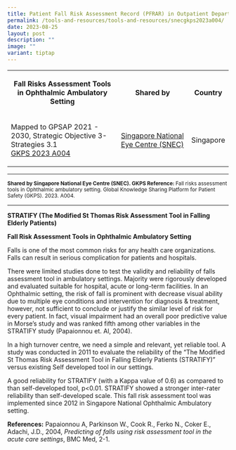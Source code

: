 ```yaml
---
title: Patient Fall Risk Assessment Record (PFRAR) in Outpatient Department
permalink: /tools-and-resources/tools-and-resources/snecgkps2023a004/
date: 2023-08-25
layout: post
description: ""
image: ""
variant: tiptap
---
```

<table>
<tbody>
<tr>
<th rowspan="1" colspan="1">
<p>Fall Risks Assessment Tools in Ophthalmic Ambulatory Setting</p>
</th>
<th rowspan="1" colspan="1">
<p>Shared by</p>
</th>
<th rowspan="1" colspan="1">
<p>Country</p>
</th>
</tr>
<tr>
<td rowspan="1" colspan="1">
<p>Mapped to GPSAP 2021 - 2030, Strategic Objective 3- Strategies 3.1
<br><a href="/files/gkps_2023-a004.pdf" rel="noopener noreferrer nofollow" target="_blank">GKPS 2023 A004</a>
</p>
</td>
<td rowspan="1" colspan="1">
<p><a href="https://www.snec.com.sg/" rel="noopener noreferrer nofollow" target="_blank">Singapore National Eye Centre (SNEC)</a>
</p>
</td>
<td rowspan="1" colspan="1">
<p>Singapore</p>
</td>
</tr>
</tbody>
</table>
<hr>
<p><strong><sub>Shared by Singapore National Eye Centre (SNEC). GKPS Reference: </sub></strong><sub>Fall risks assessment tools in Ophthalmic ambulatory setting. Global Knowledge Sharing Platform for Patient Safety (GKPS). 2023. A004.</sub>
</p>
<hr>
<p><strong>STRATIFY (The Modified St Thomas Risk Assessment Tool in Falling Elderly Patients)</strong>
</p>
<p><strong>Fall Risk Assessment Tools in Ophthalmic Ambulatory Setting</strong>
</p>
<p>Falls is one of the most common risks for any health care organizations.
Falls can result in serious complication for patients and hospitals.</p>
<p>There were limited studies done to test the validity and reliability of
falls assessment tool in ambulatory settings. Majority were rigorously
developed and evaluated suitable for hospital, acute or long-term facilities.
In an Ophthalmic setting, the risk of fall is prominent with decrease visual
ability due to multiple eye conditions and intervention for diagnosis &amp;
treatment, however, not sufficient to conclude or justify the similar level
of risk for every patient. In fact, visual impairment had an overall poor
predictive value in Morse’s study and was ranked fifth among other variables
in the STRATIFY study (Papaionnou et. Al, 2004).</p>
<p>In a high turnover centre, we need a simple and relevant, yet reliable
tool. A study was conducted in 2011 to evaluate the reliability of the
“The Modified St Thomas Risk Assessment Tool in Falling Elderly Patients
(STRATIFY)” versus existing Self developed tool in our settings.</p>
<p>A good reliability for STRATIFY (with a Kappa value of 0.6) as compared
to than self-developed tool, p&lt;0.01. STRATIFY showed a stronger inter-rater
reliability than self-developed scale. This fall risk assessment tool was
implemented since 2012 in Singapore National Ophthalmic Ambulatory setting.</p>
<p><strong>References:</strong> Papaionnou A, Parkinson W., Cook R., Ferko
N., Coker E., Adachi, J.D., 2004, <em>Predicting of falls using risk assessment tool in the acute care settings</em>,
BMC Med, 2-1.</p>